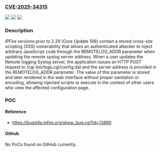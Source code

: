 ### [CVE-2025-34315](https://cve.mitre.org/cgi-bin/cvename.cgi?name=CVE-2025-34315)
![](https://img.shields.io/static/v1?label=Product&message=IPFire&color=blue)
![](https://img.shields.io/static/v1?label=Version&message=0%20&color=brightgreen)
![](https://img.shields.io/static/v1?label=Vulnerability&message=CWE-79%20Improper%20Neutralization%20of%20Input%20During%20Web%20Page%20Generation%20(XSS%20or%20'Cross-site%20Scripting')&color=brightgreen)

### Description

IPFire versions prior to 2.29 (Core Update 198) contain a stored cross-site scripting (XSS) vulnerability that allows an authenticated attacker to inject arbitrary JavaScript code through the REMOTELOG_ADDR parameter when updating the remote syslog server address. When a user updates the Remote logging Syslog server, the application issues an HTTP POST request to /cgi-bin/logs.cgi/config.dat and the server address is provided in the REMOTELOG_ADDR parameter. The value of this parameter is stored and later rendered in the web interface without proper sanitation or encoding, allowing injected scripts to execute in the context of other users who view the affected configuration page.

### POC

#### Reference
- https://bugzilla.ipfire.org/show_bug.cgi?id=13890

#### Github
No PoCs found on GitHub currently.

